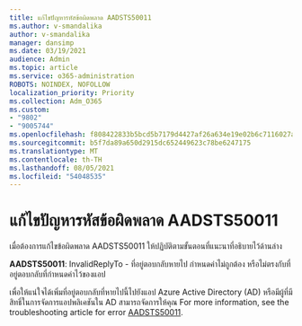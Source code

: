 ```yaml
---
title: แก้ไขปัญหารหัสข้อผิดพลาด AADSTS50011
ms.author: v-smandalika
author: v-smandalika
manager: dansimp
ms.date: 03/19/2021
audience: Admin
ms.topic: article
ms.service: o365-administration
ROBOTS: NOINDEX, NOFOLLOW
localization_priority: Priority
ms.collection: Adm_O365
ms.custom:
- "9802"
- "9005744"
ms.openlocfilehash: f808422833b5bcd5b7179d4427af26a634e19e02b6c7116027a2d10eb474bb91
ms.sourcegitcommit: b5f7da89a650d2915dc652449623c78be6247175
ms.translationtype: MT
ms.contentlocale: th-TH
ms.lasthandoff: 08/05/2021
ms.locfileid: "54048535"
---
```

# <a name="troubleshoot-error-code-aadsts50011"></a>แก้ไขปัญหารหัสข้อผิดพลาด AADSTS50011

เมื่อต้องการแก้ไขข้อผิดพลาด AADSTS50011 ให้ปฏิบัติตามขั้นตอนที่แนะนาที่อธิบายไว้ด้านล่าง

**AADSTS50011**: InvalidReplyTo - ที่อยู่ตอบกลับหายไป กําหนดค่าไม่ถูกต้อง หรือไม่ตรงกับที่อยู่ตอบกลับที่กําหนดค่าไว้ของแอป

เพื่อให้แน่ใจได้เพิ่มที่อยู่ตอบกลับที่หายไปนี้ไปยังแอป Azure Active Directory (AD) หรือมีผู้ที่มีสิทธิ์ในการจัดการแอปพลิเคชันใน AD สามารถจัดการให้คุณ For more information, see the troubleshooting article for error [AADSTS50011](https://docs.microsoft.com/troubleshoot/azure/active-directory/error-code-aadsts50011-reply-url-mismatch).